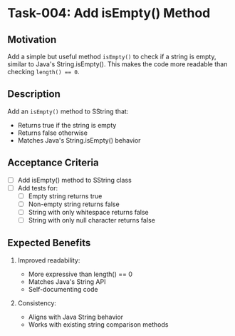 # Task-004: Add isEmpty() Method

## Motivation

Add a simple but useful method `isEmpty()` to check if a string is empty, similar to Java's String.isEmpty().
This makes the code more readable than checking `length() == 0`.

## Description

Add an `isEmpty()` method to SString that:
- Returns true if the string is empty
- Returns false otherwise
- Matches Java's String.isEmpty() behavior

## Acceptance Criteria

- [ ] Add isEmpty() method to SString class
- [ ] Add tests for:
    - [ ] Empty string returns true
    - [ ] Non-empty string returns false
    - [ ] String with only whitespace returns false
    - [ ] String with only null character returns false

## Expected Benefits

1. Improved readability:
   - More expressive than length() == 0
   - Matches Java's String API
   - Self-documenting code

2. Consistency:
   - Aligns with Java String behavior
   - Works with existing string comparison methods
